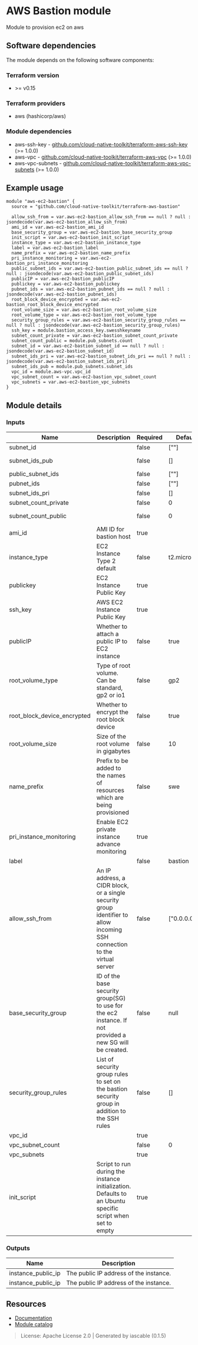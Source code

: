 # AWS Bastion module

Module to provision ec2 on aws


## Software dependencies

The module depends on the following software components:

### Terraform version

- \>= v0.15

### Terraform providers


- aws (hashicorp/aws)

### Module dependencies


- aws-ssh-key - [github.com/cloud-native-toolkit/terraform-aws-ssh-key](https://github.com/cloud-native-toolkit/terraform-aws-ssh-key) (>= 1.0.0)
- aws-vpc - [github.com/cloud-native-toolkit/terraform-aws-vpc](https://github.com/cloud-native-toolkit/terraform-aws-vpc) (>= 1.0.0)
- aws-vpc-subnets - [github.com/cloud-native-toolkit/terraform-aws-vpc-subnets](https://github.com/cloud-native-toolkit/terraform-aws-vpc-subnets) (>= 1.0.0)

## Example usage

```hcl
module "aws-ec2-bastion" {
  source = "github.com/cloud-native-toolkit/terraform-aws-bastion"

  allow_ssh_from = var.aws-ec2-bastion_allow_ssh_from == null ? null : jsondecode(var.aws-ec2-bastion_allow_ssh_from)
  ami_id = var.aws-ec2-bastion_ami_id
  base_security_group = var.aws-ec2-bastion_base_security_group
  init_script = var.aws-ec2-bastion_init_script
  instance_type = var.aws-ec2-bastion_instance_type
  label = var.aws-ec2-bastion_label
  name_prefix = var.aws-ec2-bastion_name_prefix
  pri_instance_monitoring = var.aws-ec2-bastion_pri_instance_monitoring
  public_subnet_ids = var.aws-ec2-bastion_public_subnet_ids == null ? null : jsondecode(var.aws-ec2-bastion_public_subnet_ids)
  publicIP = var.aws-ec2-bastion_publicIP
  publickey = var.aws-ec2-bastion_publickey
  pubnet_ids = var.aws-ec2-bastion_pubnet_ids == null ? null : jsondecode(var.aws-ec2-bastion_pubnet_ids)
  root_block_device_encrypted = var.aws-ec2-bastion_root_block_device_encrypted
  root_volume_size = var.aws-ec2-bastion_root_volume_size
  root_volume_type = var.aws-ec2-bastion_root_volume_type
  security_group_rules = var.aws-ec2-bastion_security_group_rules == null ? null : jsondecode(var.aws-ec2-bastion_security_group_rules)
  ssh_key = module.bastion_access_key.swesshkeyname
  subnet_count_private = var.aws-ec2-bastion_subnet_count_private
  subnet_count_public = module.pub_subnets.count
  subnet_id = var.aws-ec2-bastion_subnet_id == null ? null : jsondecode(var.aws-ec2-bastion_subnet_id)
  subnet_ids_pri = var.aws-ec2-bastion_subnet_ids_pri == null ? null : jsondecode(var.aws-ec2-bastion_subnet_ids_pri)
  subnet_ids_pub = module.pub_subnets.subnet_ids
  vpc_id = module.aws-vpc.vpc_id
  vpc_subnet_count = var.aws-ec2-bastion_vpc_subnet_count
  vpc_subnets = var.aws-ec2-bastion_vpc_subnets
}

```

## Module details

### Inputs

| Name | Description | Required | Default | Source |
|------|-------------|---------|----------|--------|
| subnet_id |  | false | [""] |  |
| subnet_ids_pub |  | false | [] | aws-vpc-subnets.subnet_ids |
| public_subnet_ids |  | false | [""] |  |
| pubnet_ids |  | false | [""] |  |
| subnet_ids_pri |  | false | [] |  |
| subnet_count_private |  | false | 0 |  |
| subnet_count_public |  | false | 0 | aws-vpc-subnets.count |
| ami_id | AMI ID for bastion host | true |  |  |
| instance_type | EC2 Instance Type 2 default | false | t2.micro |  |
| publickey | EC2   Instance Public Key | true |  |  |
| ssh_key | AWS EC2 Instance Public Key | true |  | aws-ssh-key.swesshkeyname |
| publicIP | Whether to attach a public IP to EC2 instance | false | true |  |
| root_volume_type | Type of root volume. Can be standard, gp2 or io1 | false | gp2 |  |
| root_block_device_encrypted | Whether   to encrypt the root block device | false | true |  |
| root_volume_size | Size of the root volume in gigabytes | false | 10 |  |
| name_prefix | Prefix to be added to the names of resources which are being provisioned | false | swe |  |
| pri_instance_monitoring | Enable  EC2 private instance advance monitoring | true |  |  |
| label |  | false | bastion |  |
| allow_ssh_from | An IP address, a CIDR block, or a single security group identifier to allow incoming SSH connection to the virtual server | false | ["0.0.0.0/0"] |  |
| base_security_group | ID of the base security group(SG) to use for the ec2 instance. If not provided a new SG  will be created. | false | null |  |
| security_group_rules | List of security group rules to set on the bastion security group in addition to the SSH rules | false | [] |  |
| vpc_id |  | true |  | aws-vpc.vpc_id |
| vpc_subnet_count |  | false | 0 |  |
| vpc_subnets |  | true |  |  |
| init_script | Script to run during the instance initialization. Defaults to an Ubuntu specific script when set to empty | true |  |  |

### Outputs

| Name | Description |
|------|-------------|
| instance_public_ip | The public IP address of the instance. |
| instance_public_ip | The public IP address of the instance. |

## Resources

- [Documentation](https://operate.cloudnativetoolkit.dev)
- [Module catalog](https://modules.cloudnativetoolkit.dev)

> License: Apache License 2.0 | Generated by iascable (0.1.5)
